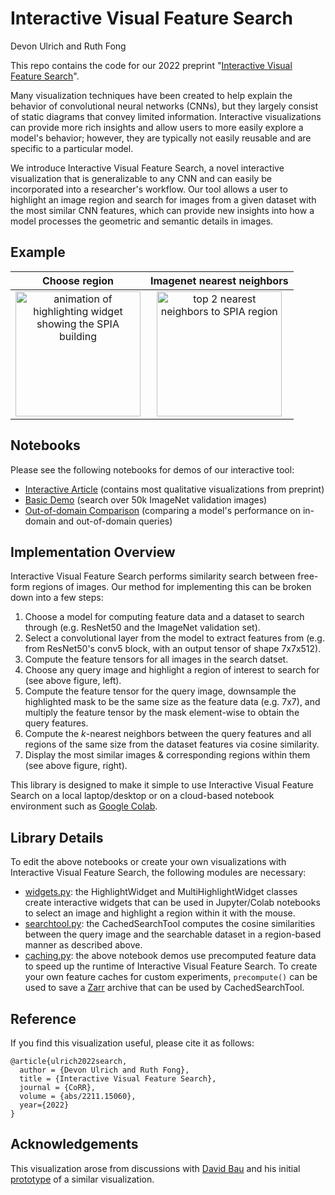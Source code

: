 # Interactive Visual Feature Search
Devon Ulrich and Ruth Fong

This repo contains the code for our 2022 preprint "[Interactive Visual Feature Search](https://arxiv.org/abs/2211.15060)".

Many visualization techniques have been created to help explain the behavior of convolutional neural networks (CNNs), but they largely consist of static diagrams that convey limited information.
Interactive visualizations can provide more rich insights and allow users to more easily explore a model's behavior; however, they are typically not easily reusable and are specific to a particular model. 

We introduce Interactive Visual Feature Search, a novel interactive visualization that is generalizable to any CNN and can easily be incorporated into a researcher's workflow. 
Our tool allows a user to highlight an image region and search for images from a given dataset with the most similar CNN features, which can provide new insights into how a model processes the geometric and semantic details in images.


## Example
Choose region             |   Imagenet nearest neighbors
:-------------------------:|:-------------------------:
<img src="images/spia_highlighting.gif" alt="animation of highlighting widget showing the SPIA building" height="200" /> |     <img src="images/search_spia_results.png" alt="top 2 nearest neighbors to SPIA region" height="200" />

## Notebooks

Please see the following notebooks for demos of our interactive tool:
* [Interactive Article](https://colab.research.google.com/drive/1B7SLFWCPiqFYf4kp-tQaLeL5tzVzQkyY?usp=sharing) (contains most qualitative visualizations from preprint)
* [Basic Demo](https://colab.research.google.com/drive/1sIio238NDRiGqxy0jto7O6VCFvqtmnYA?usp=sharing) (search over 50k ImageNet validation images)
* [Out-of-domain Comparison](https://colab.research.google.com/drive/1D7wmXVI9C8Ul_11aGKtQ6UL0hfY38NSr?usp=sharing) (comparing a model's performance on in-domain and out-of-domain queries)

## Implementation Overview

Interactive Visual Feature Search performs similarity search between free-form regions of images. Our method for implementing this can be broken down into a few steps:

1. Choose a model for computing feature data and a dataset to search through (e.g. ResNet50 and the ImageNet validation set).
2. Select a convolutional layer from the model to extract features from (e.g. from ResNet50's conv5 block, with an output tensor of shape 7x7x512).
3. Compute the feature tensors for all images in the search datset.
3. Choose any query image and highlight a region of interest to search for (see above figure, left).
4. Compute the feature tensor for the query image, downsample the highlighted mask to be the same size as the feature data (e.g. 7x7), and multiply the feature tensor by the mask element-wise to obtain the query features.
5. Compute the *k*-nearest neighbors between the query features and all regions of the same size from the dataset features via cosine similarity. 
6. Display the most similar images & corresponding regions within them (see above figure, right). 

This library is designed to make it simple to use Interactive Visual Feature Search on a local laptop/desktop or on a cloud-based notebook environment such as [Google Colab](https://colab.research.google.com/). 

## Library Details

To edit the above notebooks or create your own visualizations with Interactive Visual Feature Search, the following modules are necessary:

* [widgets.py](https://github.com/lookingglasslab/VisualFeatureSearch/blob/main/vissearch/widgets.py): the HighlightWidget and MultiHighlightWidget classes create interactive widgets that can be used in Jupyter/Colab notebooks to select an image and highlight a region within it with the mouse. 
* [searchtool.py](https://github.com/lookingglasslab/VisualFeatureSearch/blob/main/vissearch/searchtool.py): the CachedSearchTool computes the cosine similarities between the query image and the searchable dataset in a region-based manner as described above. 
* [caching.py](https://github.com/lookingglasslab/VisualFeatureSearch/blob/main/vissearch/caching.py): the above notebook demos use precomputed feature data to speed up the runtime of Interactive Visual Feature Search. To create your own feature caches for custom experiments, `precompute()` can be used to save a [Zarr](https://zarr.readthedocs.io/en/stable/) archive that can be used by CachedSearchTool. 

## Reference
If you find this visualization useful, please cite it as follows:
```
@article{ulrich2022search,
  author = {Devon Ulrich and Ruth Fong},
  title = {Interactive Visual Feature Search},
  journal = {CoRR},
  volume = {abs/2211.15060},
  year={2022}
}
```

## Acknowledgements
This visualization arose from discussions with [David Bau](https://baulab.info/) and his initial [prototype](https://github.com/davidbau/gpwidget/blob/master/notebooks/ExploreVggByClick.ipynb) of a similar visualization.
